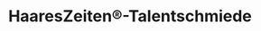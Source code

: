 ---
title: "HaaresZeiten®-Talentschmiede"
url: /muenster/haareszeiten-r-talentschmiede/
shop: Friseur
---